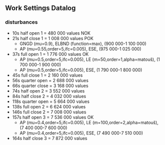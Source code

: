 ## Work Settings Datalog
### disturbances
- 10s half open 1  = 480 000 values  NOK
- 21s half close 1 = 1 008 000 values POK
  - GNGD (mu=0.9), ELBND (function=max), (900 000-1 100 000)
  - AP (mu=0.55,order=5,ifc=0.005), ESE, (975 000-1 025 000)
- 37s full open 1  = 1 776 000 values OK
    - AP (mu=0.5,order=5,ifc=0.005), LE (m=50,order=1,alpha=matouš), (1 700 000-1 900 000)
    - AP (mu=0.5,order=5,ifc=0.005), ESE, (1 790 000-1 800 000)
- 45s full close 1 = 2 160 000 values
- 56s quarter open = 2 688 000 values
- 66s quarter close = 3 168 000 values
- 74s half open 2 = 3 552 000 values
- 84s half close 2 = 4 032 000 values
- 118s quarter open = 5 664 000 values
- 138s full open 2 = 6 624 000 values
- 146s full close 2 = 7 008 000 values
- 157s half open 3 = 7 536 000 values OK
   - AP (mu=0.4,order=5,ifc=0.005), LE (m=100,order=2,alpha=matouš), (7 400 000-7 600 000)
  - AP (mu=0.4,order=5,ifc=0.005), ESE, (7 490 000-7 510 000)
- 164s half close 3 = 7 872 000 values
